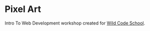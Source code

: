 # Pixel Art

Intro To Web Development workshop created for [Wild Code School](https://www.wildcodeschool.com/).